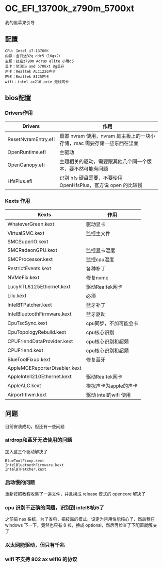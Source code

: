 # OC_EFI_13700k_z790m_5700xt
我的黑苹果引导

## 配置
```
CPU: Intel i7-13700K
内存：金百达32g ddr5（16gx2）
主板：技嘉z790m Aorus elite 小雕d5
显卡：怒瑞玛 amd 5700xt 8g显存
声卡：Realtek ALC1220声卡
网卡：Realtek 8125网卡
wifi：intel ax210 pcie 无线网卡
```

## bios配置

### Drivers作用
|Drivers|作用|
|----|----|
|ResetNvramEntry.efi|重置 nvram 使用，nvram 是主板上的一块小存储，mac 需要存储一些东西在里面|
|OpenRuntime.efi|主驱动|
|OpenCanopy.efi|主题相关的驱动，需要跟其他几个同一个版本，要不然可能有问题|
|HfsPlus.efi|识别 hfs 硬盘需要，不要使用 OpenHfsPlus，官方说 open 的比较慢|

### Kexts 作用
|Kexts|作用|
|----|----|
|WhateverGreen.kext|驱动显卡|
|VirtualSMC.kext|监控主文件|
|SMCSuperIO.kext||
|SMCRadeonGPU.kext|监控显卡温度|
|SMCProcessor.kext|监控cpu温度|
|RestrictEvents.kext|各种补丁|
|NVMeFix.kext|修复nvme|
|LucyRTL8125Ethernet.kext|驱动Realtek网卡|
|Lilu.kext|必须|
|IntelBTPatcher.kext|蓝牙补丁|
|IntelBluetoothFirmware.kext|蓝牙驱动|
|CpuTscSync.kext|cpu同步，不加可能会卡|
|CpuTopologyRebuild.kext|cpu核心识别|
|CPUFriendDataProvider.kext|cpu核心识别和超频|
|CPUFriend.kext|cpu核心识别和超频|
|BlueToolFixup.kext|修复蓝牙|
|AppleMCEReporterDisabler.kext||
|AppleIntelI210Ethernet.kext|驱动Realtek网卡|
|AppleALC.kext|模拟声卡为apple的声卡|
|AirportItlwm.kext|驱动 intel的wifi 使用|

## 问题
目前安装成功，但还有一些问题

### airdrop和蓝牙无法使用的问题
加入这三个驱动解决了
```
BlueToolFixup.kext
IntelBluetoothFirmware.kext
IntelBTPatcher.kext
```

### 启动慢的问题
重新按照教程收集了一遍文件，并且换成 release 模式的 opencore 解决了

### cpu 识别不正确的问题，识别到 intel8核i5了
之前搞 nas 系统，为了省电，把技嘉的模式，设定为禁用性能核心了，然后我在 windows 下一下，竟然也只有 8 核，换成 optional，然后再检查了下配置就解决了

### 以太网能驱动，但只有千兆
### wifi 不支持 802 ax wifi6 的协议
